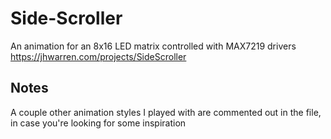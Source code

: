 # Side-Scroller
An animation for an 8x16 LED matrix controlled with MAX7219 drivers
https://jhwarren.com/projects/SideScroller

## Notes
A couple other animation styles I played with are commented out in the file, in case you're looking for some inspiration
